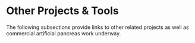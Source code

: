 # Other Projects & Tools

The following subsections provide links to other related projects as well as commercial artificial pancreas work underway.